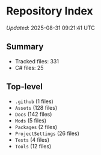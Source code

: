 # Repository Index

_Updated_: 2025-08-31 09:21:41 UTC

## Summary
- Tracked files: 331
- C# files: 25

## Top-level
- `.github` (1 files)
- `Assets` (128 files)
- `Docs` (142 files)
- `Mods` (5 files)
- `Packages` (2 files)
- `ProjectSettings` (26 files)
- `Tests` (4 files)
- `Tools` (12 files)

